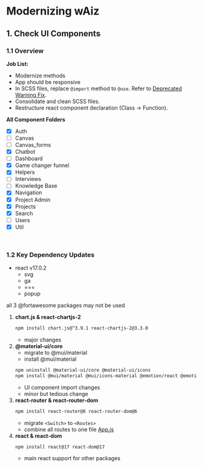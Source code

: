 # Modernizing wAiz

## 1. Check UI Components
### 1.1 Overview
**Job List:**
- Modernize methods
- App should be responsive
- In SCSS files, replace `@import` method to `@use`. Refer to [Deprecated Warning Fix](#121-scss---deprecated-warning-fix).
- Consolidate and clean SCSS files.
- Restructure react component declaration (Class &rarr; Function).

**All Component Folders**
- [x] Auth
- [ ] Canvas
- [ ] Canvas_forms
- [x] Chatbot
- [ ] Dashboard
- [x] Game changer funnel
- [x] Helpers
- [ ] Interviews
- [ ] Knowledge Base
- [x] Navigation
- [x] Project Admin
- [x] Projects
- [x] Search
- [ ] Users
- [x] Util

<br>

### 1.2 Key Dependency Updates
- react v17.0.2
  - svg
  - ga
  - ===
  - popup

all 3 @fortawesome packages may not be used

1. **chart.js & react-chartjs-2**
   ```bash
   npm install chart.js@^3.9.1 react-chartjs-2@3.3.0
   ```
   - major changes
2. **@material-ui/core**
   - migrate to @mui/material
   - install @mui/material
   ```bash
   npm uninstall @material-ui/core @material-ui/icons
   npm install @mui/material @mui/icons-material @emotion/react @emotion/styled
   ```
   - UI component import changes
   - minor but tedious change
3. **react-router & react-router-dom**
   ```bash
   npm install react-router@6 react-router-dom@6
   ```
   - migrate `<Switch>` to `<Routes>`
   - combine all routes to one file [App.js](src/components/app.js)
4. **react & react-dom**
   ```bash
   npm install react@17 react-dom@17
   ```
   - main react support for other packages